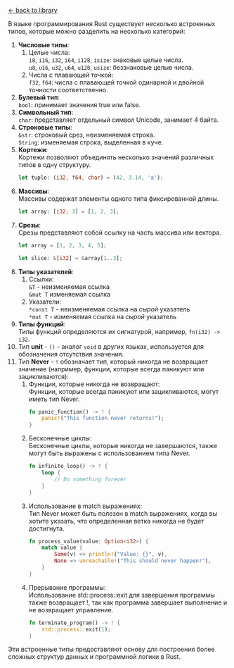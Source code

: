 [← back to library](../../librarium.md)

В языке программирования Rust существует несколько встроенных типов, которые можно разделить на несколько категорий:
1. **Числовые типы**:
    1. Целые числа:  
        `i8`, `i16`, `i32`, `i64`, `i128`, `isize`: знаковые целые числа.  
        `u8`, `u16`, `u32`, `u64`, `u128`, `usize`: беззнаковые целые числа.  
    0. Числа с плавающей точкой:  
        `f32`, `f64`: числа с плавающей точкой одинарной и двойной точности соответственно.
0. **Булевый тип**:  
    `bool`: принимает значения true или false.
0. **Символьный тип**:  
    `char`: представляет отдельный символ Unicode, занимает 4 байта.
0. **Строковые типы**:  
    `&str`: строковый срез, неизменяемая строка.  
    `String`: изменяемая строка, выделенная в куче.  
0. **Кортежи**:  
    Кортежи позволяют объединять несколько значений различных типов в одну структуру.
    ```rust
    let tuple: (i32, f64, char) = (42, 3.14, 'a');
    ```
0. **Массивы**:  
    Массивы содержат элементы одного типа фиксированной длины.
    ```rust
    let array: [i32; 3] = [1, 2, 3];
    ```
0. **Срезы**:  
    Срезы представляют собой ссылку на часть массива или вектора.
    ```rust
    let array = [1, 2, 3, 4, 5];
    ```
    ```rust
    let slice: &[i32] = &array[1..3];
    ```
0. **Типы указателей**:  
    1. Ссылки:  
        `&T` - неизменяемая ссылка  
        `&mut T` изменяемая ссылка  
    0. Указатели:  
        `*const T` - неизменяемая ссылка на _сырой_ указатель  
        `*mut T` - изменяемая ссылка на _сырой_ указатель  
0. **Типы функций**:  
    Типы функций определяются их сигнатурой, например, `fn(i32) -> i32`.
0. Тип **unit** - `()` - аналог `void` в других языках, используется для обозначения отсутствия значения.  
0. Тип **Never** - `!` обозначает тип, который никогда не возвращает значение (например, функции, которые всегда паникуют или зацикливаются):  
    1. Функции, которые никогда не возвращают:  
        Функции, которые всегда паникуют или зацикливаются, могут иметь тип Never.
        ```rust
        fn panic_function() -> ! {
            panic!("This function never returns!");
        }
        ```
    0. Бесконечные циклы:  
        Бесконечные циклы, которые никогда не завершаются, также могут быть выражены с использованием типа Never.
        ```rust
        fn infinite_loop() -> ! {
            loop {
                // Do something forever
            }
        }
        ```
    0. Использование в match выражениях:  
        Тип Never может быть полезен в match выражениях, когда вы хотите указать, что определенная ветка никогда не будет достигнута.
        ```rust
        fn process_value(value: Option<i32>) {
            match value {
                Some(v) => println!("Value: {}", v),
                None => unreachable!("This should never happen!"),
            }
        }
        ```
    0. Прерывание программы:  
        Использование std::process::exit для завершения программы также возвращает !, так как программа завершает выполнение и не возвращает управление.
        ```rust
        fn terminate_program() -> ! {
            std::process::exit(1);
        }
        ```

Эти встроенные типы предоставляют основу для построения более сложных структур данных и программной логики в Rust.